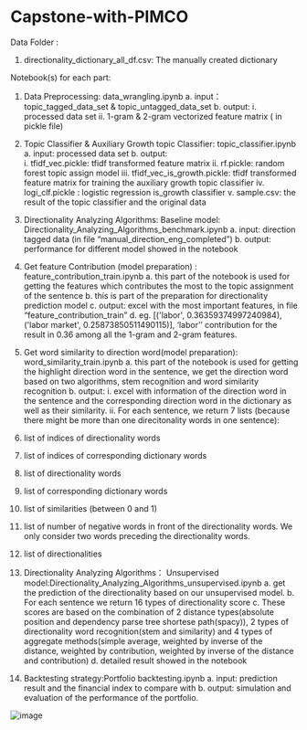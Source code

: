 # Capstone-with-PIMCO


Data Folder : 
1.	directionality_dictionary_all_df.csv: The manually created dictionary

Notebook(s) for each part:

1.	Data Preprocessing:  data_wrangling.ipynb
a.	input：topic_tagged_data_set & topic_untagged_data_set
b.	output:
i.	processed data set
ii.	1-gram & 2-gram vectorized feature matrix ( in pickle file)

2.	Topic Classifier & Auxiliary Growth topic Classifier:  topic_classifier.ipynb 
a.	input: processed data set
b.	output:  
i.	tfidf_vec.pickle: tfidf transformed feature matrix
ii.	rf.pickle: random forest topic assign model
iii.	tfidf_vec_is_growth.pickle: tfidf transformed feature  matrix for training the  auxiliary growth topic classifier
iv.	logi_clf.pickle : logistic regression is_growth classifier
v.	sample.csv: the result of the topic classifier and the original data 

3.	Directionality Analyzing Algorithms: 
Baseline model:  Directionality_Analyzing_Algorithms_benchmark.ipynb 
a.	input: direction  tagged data (in file “manual_direction_eng_completed”)
b.	output: performance for different model showed in the notebook

4.	Get feature Contribution (model preparation) : feature_contribution_train.ipynb
a.	this part of the notebook is used for getting the features which contributes the most to the topic assignment of the sentence
b.	this is part of the preparation for directionality prediction model
c.	output: excel with the most important features, in file “feature_contribution_train”
d.	eg. [('labor', 0.36359374997240984), ('labor market', 0.25873850511490115)], ‘labor’’ contribution for the result in 0.36 among all the 1-gram and 2-gram features.

5.	Get word similarity to direction word(model preparation): word_similarity_train.ipynb
a.	this part of the notebook is used for getting the highlight direction word in the sentence, we get the direction word based on two algorithms, stem recognition and word similarity recognition
b.	output:
i.	excel with information of the direction word in the sentence and the corresponding	direction word in the dictionary as well as their similarity.
ii.	For each sentence, we return 7 lists (because there might be more than one direcitonality words in one sentence):
1.	list of indices of directionality words
2.	list of indices of corresponding dictionary words
3.	list of directionality words
4.	list of corresponding dictionary words
5.	list of similarities (between 0 and 1)
6.	list of number of negative words in front of the directionality words. We only consider two words preceding the directionality words.
7.	list of directionalities
6.	Directionality Analyzing Algorithms：
Unsupervised model:Directionality_Analyzing_Algorithms_unsupervised.ipynb 
a.	get the prediction of the directionality based on our unsupervised model.
b.	For each sentence we return 16 types of directionality score
c.	These scores are based on the combination of 2 distance types(absolute position and dependency parse tree shortese path(spacy)), 2 types of directionality word recognition(stem and similarity) and 4 types of aggregate methods(simple average, weighted by inverse of the distance, weighted by contribution, weighted by inverse of the distance and contribution)
d.	detailed result showed in the notebook
7.	Backtesting strategy:Portfolio backtesting.ipynb
a.	input: prediction result and the financial index to compare with
b.	output: simulation and evaluation of the performance of the portfolio.


![image](https://user-images.githubusercontent.com/52937467/175197470-8f0e6910-34a2-4a31-bb57-d2bb01277433.png)
